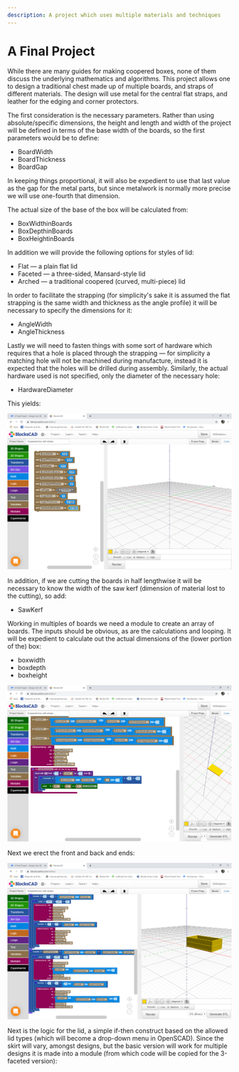 ```yaml
---
description: A project which uses multiple materials and techniques
---
```


# A Final Project

While there are many guides for making coopered boxes, none of them discuss the underlying mathematics and algorithms. This project allows one to design a traditional chest made up of multiple boards, and straps of different materials. The design will use metal for the central flat straps, and leather for the edging and corner protectors.

The first consideration is the necessary parameters. Rather than using absolute/specific dimensions, the height and length and width of the project will be defined in terms of the base width of the boards, so the first parameters would be to define:

* BoardWidth
* BoardThickness
* BoardGap

In keeping things proportional, it will also be expedient to use that last value as the gap for the metal parts, but since metalwork is normally more precise we will use one-fourth that dimension.

The actual size of the base of the box will be calculated from:

* BoxWidthinBoards
* BoxDepthinBoards
* BoxHeightinBoards

In addition we will provide the following options for styles of lid:

* Flat — a plain flat lid
* Faceted — a three-sided, Mansard-style lid
* Arched — a traditional coopered \(curved, multi-piece\) lid

In order to facilitate the strapping \(for simplicity's sake it is assumed the flat strapping is the same width and thickness as the angle profile\) it will be necessary to specify the dimensions for it:

* AngleWidth
* AngleThickness

Lastly we will need to fasten things with some sort of hardware which requires that a hole is placed through the strapping — for simplicity a matching hole will not be machined during manufacture, instead it is expected that the holes will be drilled during assembly. Similarly, the actual hardware used is not specified, only the diameter of the necessary hole:

* HardwareDiameter

This yields:

![](.gitbook/assets/blockscad-final-project-variables.PNG)

In addition, if we are cutting the boards in half lengthwise it will be necessary to know the width of the saw kerf \(dimension of material lost to the cutting\), so add:

* SawKerf

Working in multiples of boards we need a module to create an array of boards. The inputs should be obvious, as are the calculations and looping. It will be expedient to calculate out the actual dimensions of the \(lower portion of the\) box:

* boxwidth
* boxdepth
* boxheight

![](.gitbook/assets/blockscad-final-project-makeboardarry.PNG)

Next we erect the front and back and ends:

![](.gitbook/assets/blockscad-final-project-front-and-back-and-ends.PNG)

Next is the logic for the lid, a simple if-then construct based on the allowed lid types \(which will become a drop-down menu in OpenSCAD\). Since the skirt will vary, amongst designs, but the basic version will work for multiple designs it is made into a module \(from which code will be copied for the 3-faceted version\):





